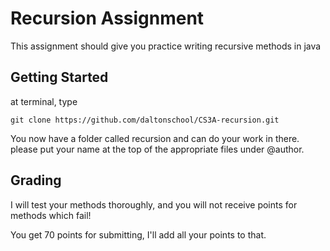 Recursion Assignment
=========

This assignment should give you practice writing recursive methods in java

## Getting Started
at terminal, type 

```
git clone https://github.com/daltonschool/CS3A-recursion.git
```
You now have a folder called recursion and can do your work in there.
please put your name at the top of the appropriate files under @author.


## Grading

I will test your methods thoroughly, and you will not receive points for methods which fail!

You get 70 points for submitting, I'll add all your points to that.  
